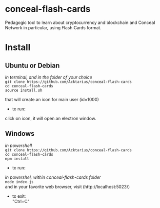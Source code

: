 # conceal-flash-cards
Pedagogic tool to learn about cryptocurrency and blockchain and Conceal Network in particular, using Flash Cards format.


# Install 
## Ubuntu or Debian
*in terminal, and in the folder of your choice*  
`git clone https://github.com/Acktarius/conceal-flash-cards`  
`cd conceal-flash-cards`  
`source install.sh`  

that will create an icon for main user (id=1000)

* to run:

click on icon, it will open an electron window.  

## Windows
*in powershell*    
`git clone https://github.com/Acktarius/conceal-flash-cards`  
`cd conceal-flash-cards`  
`npm install`  

* to run:  

*in powershel, within conceal-flash-cards folder*  
`node index.js`  
and in your favorite web browser, visit (http://localhost:5023/)  
* to exit:  
"Ctrl+C"  